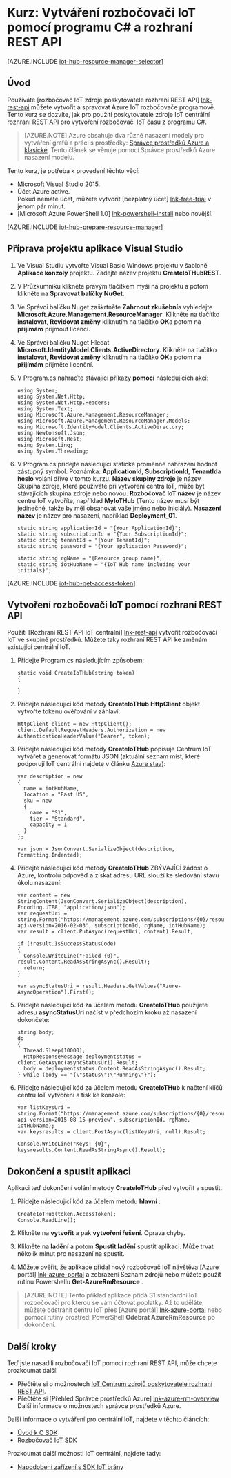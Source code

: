 <properties
    pageTitle="Vytvoření rozbočovači IoT pomocí rozhraní REST API | Microsoft Azure"
    description="Postupujte podle kurzu, který začít používat rozhraní REST API vytvořit rozbočovači IoT."
    services="iot-hub"
    documentationCenter=".net"
    authors="dominicbetts"
    manager="timlt"
    editor=""/>

<tags
     ms.service="iot-hub"
     ms.devlang="dotnet"
     ms.topic="article"
     ms.tgt_pltfrm="na"
     ms.workload="na"
     ms.date="08/16/2016"
     ms.author="dobett"/>

# <a name="tutorial-create-an-iot-hub-using-a-c-program-and-the-rest-api"></a>Kurz: Vytváření rozbočovači IoT pomocí programu C# a rozhraní REST API

[AZURE.INCLUDE [iot-hub-resource-manager-selector](../../includes/iot-hub-resource-manager-selector.md)]

## <a name="introduction"></a>Úvod

Používáte [rozbočovač IoT zdroje poskytovatele rozhraní REST API] [ lnk-rest-api] můžete vytvořit a spravovat Azure IoT rozbočovače programově. Tento kurz se dozvíte, jak pro použití poskytovatele zdroje IoT centrální rozhraní REST API pro vytvoření rozbočovači IoT času z programu C#.

> [AZURE.NOTE] Azure obsahuje dva různé nasazení modely pro vytváření grafů a práci s prostředky: [Správce prostředků Azure a klasické](../resource-manager-deployment-model.md).  Tento článek se věnuje pomocí Správce prostředků Azure nasazení modelu.

Tento kurz, je potřeba k provedení těchto věcí:

- Microsoft Visual Studio 2015.
- Účet Azure active. <br/>Pokud nemáte účet, můžete vytvořit [bezplatný účet] [ lnk-free-trial] v jenom pár minut.
- [Microsoft Azure PowerShell 1.0] [ lnk-powershell-install] nebo novější.

[AZURE.INCLUDE [iot-hub-prepare-resource-manager](../../includes/iot-hub-prepare-resource-manager.md)]

## <a name="prepare-your-visual-studio-project"></a>Příprava projektu aplikace Visual Studio

1. Ve Visual Studiu vytvořte Visual Basic Windows projektu v šabloně **Aplikace konzoly** projektu. Zadejte název projektu **CreateIoTHubREST**.

2. V Průzkumníku klikněte pravým tlačítkem myši na projektu a potom klikněte na **Spravovat balíčky NuGet**.

3. Ve Správci balíčku Nuget zaškrtněte **Zahrnout zkušební**a vyhledejte **Microsoft.Azure.Management.ResourceManager**. Klikněte na tlačítko **instalovat**, **Revidovat změny** kliknutím na tlačítko **OK**a potom na **přijímám** přijmout licencí.

4. Ve Správci balíčku Nuget Hledat **Microsoft.IdentityModel.Clients.ActiveDirectory**.  Klikněte na tlačítko **instalovat**, **Revidovat změny** kliknutím na tlačítko **OK**a potom na **přijímám** přijměte licenční.

6. V Program.cs nahraďte stávající příkazy **pomocí** následujících akcí:

    ```
    using System;
    using System.Net.Http;
    using System.Net.Http.Headers;
    using System.Text;
    using Microsoft.Azure.Management.ResourceManager;
    using Microsoft.Azure.Management.ResourceManager.Models;
    using Microsoft.IdentityModel.Clients.ActiveDirectory;
    using Newtonsoft.Json;
    using Microsoft.Rest;
    using System.Linq;
    using System.Threading;
    ```
    
7. V Program.cs přidejte následující statické proměnné nahrazení hodnot zástupný symbol. Poznámka: **ApplicationId**, **SubscriptionId**, **TenantId**a **heslo** volání dříve v tomto kurzu. **Název skupiny zdroje** je název Skupina zdroje, které používáte při vytvoření centra IoT, může být stávajících skupina zdroje nebo novou. **Rozbočovač IoT název** je název centru IoT vytvoříte, například **MyIoTHub** (Tento název musí být jedinečné, takže by měl obsahovat vaše jméno nebo iniciály). **Nasazení název** je název pro nasazení, například **Deployment_01**.

    ```
    static string applicationId = "{Your ApplicationId}";
    static string subscriptionId = "{Your SubscriptionId}";
    static string tenantId = "{Your TenantId}";
    static string password = "{Your application Password}";
    
    static string rgName = "{Resource group name}";
    static string iotHubName = "{IoT Hub name including your initials}";
    ```

[AZURE.INCLUDE [iot-hub-get-access-token](../../includes/iot-hub-get-access-token.md)]

## <a name="use-the-rest-api-to-create-an-iot-hub"></a>Vytvoření rozbočovači IoT pomocí rozhraní REST API

Použití [Rozhraní REST API IoT centrální] [ lnk-rest-api] vytvořit rozbočovači IoT ve skupině prostředků. Můžete taky rozhraní REST API ke změnám existující centrální IoT.

1. Přidejte Program.cs následujícím způsobem:
    
    ```
    static void CreateIoTHub(string token)
    {
        
    }
    ```

2. Přidejte následující kód metody **CreateIoTHub** **HttpClient** objekt vytvořte tokenu ověřování v záhlaví:

    ```
    HttpClient client = new HttpClient();
    client.DefaultRequestHeaders.Authorization = new AuthenticationHeaderValue("Bearer", token);
    ```

3. Přidejte následující kód metody **CreateIoTHub** popisuje Centrum IoT vytvářet a generovat formátu JSON (aktuální seznam míst, které podporují IoT centrální najdete v článku [Azure stav][lnk-status]):

    ```
    var description = new
    {
      name = iotHubName,
      location = "East US",
      sku = new
      {
        name = "S1",
        tier = "Standard",
        capacity = 1
      }
    };
    
    var json = JsonConvert.SerializeObject(description, Formatting.Indented);
    ```

4. Přidejte následující kód metody **CreateIoTHub** ZBÝVAJÍCÍ žádost o Azure, kontrolu odpověď a získat adresu URL slouží ke sledování stavu úkolu nasazení:

    ```
    var content = new StringContent(JsonConvert.SerializeObject(description), Encoding.UTF8, "application/json");
    var requestUri = string.Format("https://management.azure.com/subscriptions/{0}/resourcegroups/{1}/providers/Microsoft.devices/IotHubs/{2}?api-version=2016-02-03", subscriptionId, rgName, iotHubName);
    var result = client.PutAsync(requestUri, content).Result;
      
    if (!result.IsSuccessStatusCode)
    {
      Console.WriteLine("Failed {0}", result.Content.ReadAsStringAsync().Result);
      return;
    }
    
    var asyncStatusUri = result.Headers.GetValues("Azure-AsyncOperation").First();
    ```

5. Přidejte následující kód za účelem metodu **CreateIoTHub** použijete adresu **asyncStatusUri** načíst v předchozím kroku až nasazení dokončete:

    ```
    string body;
    do
    {
      Thread.Sleep(10000);
      HttpResponseMessage deploymentstatus = client.GetAsync(asyncStatusUri).Result;
      body = deploymentstatus.Content.ReadAsStringAsync().Result;
    } while (body == "{\"status\":\"Running\"}");
    ```

6. Přidejte následující kód za účelem metodu **CreateIoTHub** k načtení klíčů centru IoT vytvoření a tisk ke konzole:

    ```
    var listKeysUri = string.Format("https://management.azure.com/subscriptions/{0}/resourceGroups/{1}/providers/Microsoft.Devices/IotHubs/{2}/IoTHubKeys/listkeys?api-version=2015-08-15-preview", subscriptionId, rgName, iotHubName);
    var keysresults = client.PostAsync(listKeysUri, null).Result;
    
    Console.WriteLine("Keys: {0}", keysresults.Content.ReadAsStringAsync().Result);
    ```
    
## <a name="complete-and-run-the-application"></a>Dokončení a spustit aplikaci

Aplikaci teď dokončení volání metody **CreateIoTHub** před vytvořit a spustit.

1. Přidejte následující kód za účelem metodu **hlavní** :

    ```
    CreateIoTHub(token.AccessToken);
    Console.ReadLine();
    ```
    
2. Klikněte na **vytvořit** a pak **vytvoření řešení**. Oprava chyby.

3. Klikněte na **ladění** a potom **Spustit ladění** spustit aplikaci. Může trvat několik minut pro nasazení na spustit.

4. Můžete ověřit, že aplikace přidal nový rozbočovač IoT návštěva [Azure portál] [ lnk-azure-portal] a zobrazení Seznam zdrojů nebo můžete použít rutinu Powershellu **Get-AzureRmResource** .

> [AZURE.NOTE] Tento příklad aplikace přidá S1 standardní IoT rozbočovači pro kterou se vám účtovat poplatky. Až to uděláte, můžete odstranit centru IoT přes [Azure portál] [ lnk-azure-portal] nebo pomocí rutiny prostředí PowerShell **Odebrat AzureRmResource** po dokončení.

## <a name="next-steps"></a>Další kroky

Teď jste nasadili rozbočovači IoT pomocí rozhraní REST API, může chcete prozkoumat další:

- Přečtěte si o možnostech [IoT Centrum zdrojů poskytovatele rozhraní REST API][lnk-rest-api].
- Přečtěte si [Přehled Správce prostředků Azure] [ lnk-azure-rm-overview] Další informace o možnostech správce prostředků Azure.

Další informace o vytváření pro centrální IoT, najdete v těchto článcích:

- [Úvod k C SDK][lnk-c-sdk]
- [Rozbočovač IoT SDK][lnk-sdks]

Prozkoumat další možnosti IoT centrální, najdete tady:

- [Napodobení zařízení s SDK IoT brány][lnk-gateway]

<!-- Links -->
[lnk-free-trial]: https://azure.microsoft.com/pricing/free-trial/
[lnk-azure-portal]: https://portal.azure.com/
[lnk-status]: https://azure.microsoft.com/status/
[lnk-powershell-install]: ../powershell-install-configure.md
[lnk-rest-api]: https://msdn.microsoft.com/library/mt589014.aspx
[lnk-azure-rm-overview]: ../azure-resource-manager/resource-group-overview.md

[lnk-c-sdk]: iot-hub-device-sdk-c-intro.md
[lnk-sdks]: iot-hub-devguide-sdks.md

[lnk-gateway]: iot-hub-linux-gateway-sdk-simulated-device.md
